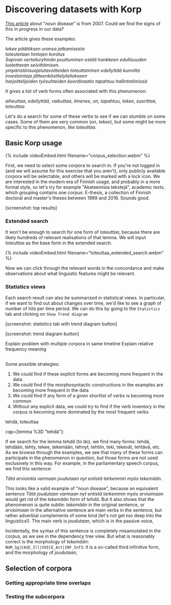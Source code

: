 # Discovering datasets with Korp

[This article](https://www.kotus.fi/nyt/kolumnit_artikkelit_ja_esitelmat/kielipakina_%282006_2009%29/substantiivitaudin_oireita) about "noun disease" is from 2007. Could we find the signs of this in progress in our data?

The article gives these examples:

_tekee päätöksen uransa jatkamisesta_  
_toteutetaan hintojen korotus_  
_Sopivan vertailuryhmän puuttuminen estää hankkeen edullisuuden luotettavan selvittämisen._  
_ympäristönsuojelutavoitteiden toteuttaminen edellyttää kunnilta investointeja jätteenkäsittelylaitokseen_  
_harjoittelijoiden työsuhteiden koordinaatio tapahtuu hallintotiimissä_  

It gives a list of verb forms often associated with this phenomenon:

_aiheuttaa_, _edellyttää_, _vaikuttaa_, _ilmenee_, _on_, _tapahtuu_, _tekee_, _suorittaa_, _toteuttaa_

Let's do a search for some of these verbs to see if we can stumble on some cases. Some of them are very common (_on_, _tekee_), but some might be more specific to this phenomenon, like _toteuttaa_. 

## Basic Korp usage

{% include videoEmbed.html filename="corpus_selection.webm" %}

First, we need to select some corpora to search in. If you're not logged in (and we will assume for this exercise that you aren't), only publicly available corpora will be selectable, and others will be marked with a lock icon. We are interested in the modern era of Finnish usage, and probably in a more formal style, so let's try for example "Akateemisia tekstejä", academic texts, which grouping contains one corpus: E-thesis, a collection of Finnish doctoral and master's theses between 1999 and 2016. Sounds good.

[screenshot: top results]



### Extended search

It won't be enough to search for one form of _toteuttaa_, because there are likely hundreds of relevant realisations of that lemma. We will input _toteuttaa_ as the base form in the extended search.

{% include videoEmbed.html filename="toteuttaa_extended_search.webm" %}

Now we can click through the relevant words in the concordance and make observations about what linguistic features might be relevant.

### Statistics views

Each search result can also be summarized in statistical views. In particular, if we want to find out about changes over time, we'd like to see a graph of number of hits per time period. We can do this by going to the `Statistics` tab and clicking on `Show Trend diagram`

[screenshot: statistics tab with trend diagram button]

[screenshot: trend diagram button]

Explain problem with multiple corpora in same timeline
Explain relative frequency meaning

## 


Some possible strategies:

1) We could find if these explicit forms are becoming more frequent in the data
2) We could find if the morphosyntactic constructions in the examples are becoming more frequent in the data
3) We could find if any form of a given shortlist of verbs is becoming more common
4) Without any explicit data, we could try to find if the verb inventory in the corpus is becoming more dominated by the most frequent verbs



tehdä, toteuttaa

cqp=[lemma %3D "tehdä"]: 

If we search for the lemma _tehdä_ (to do), we find many forms: tehdä, tehdään, tehty, tekee, tekemään, tehnyt, tehtiin, teki, tekevät, tehtävä, etc. As we browse through the examples, we see that many of these forms can participate in the phenomenon in question, but those forms are not used exclusively in this way. For example, in the parliamentary speech corpus, we find this sentence:

_Tätä arviointia varmaan joudutaan nyt entistä tarkemmin myös tekemään._

This looks like a valid example of "noun disease", because an equivalent sentence _Tätä joudutaan varmaan nyt entistä tarkemmin myös arvioimaan_ would get rid of the _tekemään_ form of _tehdä_. But it also shows that the phenomenon is quite subtle: _tekemään_ in the original sentence, or _arvioimaan_ in the alternative sentence are main verbs in the sentence, but rather adverbial complements of some kind (let's not get too deep into the linguistics!). The main verb is _joudutaan_, which is in the passive voice, 

Incidentally, the syntax of this sentence is completely misannotated in the corpus, as we see in the dependency tree view. But what is reasonably correct is the morphology of _tekemään_: `NUM_Sg|CASE_Ill|VOICE_Act|INF_Inf3`: it is a so-called third infinitive form, and the morphology of _joudutaan_, 

## Selection of corpora

### Getting appropriate time overlaps

### Testing the subcorpora
